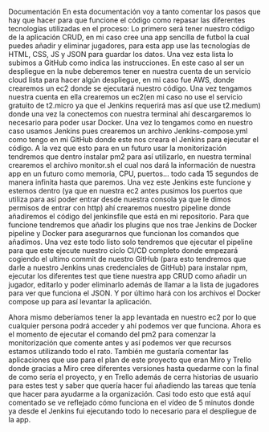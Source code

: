 Documentación
En esta documentación voy a tanto comentar los pasos que hay que hacer para que funcione el código como repasar las diferentes tecnologías utilizadas en el proceso:
Lo primero será tener nuestro código de la aplicación CRUD, en mi caso cree una app sencilla de futbol la cual puedes añadir y eliminar jugadores, para esta app use las tecnologías de HTML, CSS, JS y JSON para guardar los datos. Una vez esta lista lo subimos a GitHub como indica las instrucciones.
En este caso al ser un despliegue en la nube deberemos tener en nuestra cuenta de un servicio cloud lista para hacer algún despliegue, en mi caso fue AWS, donde crearemos un ec2 donde se ejecutará nuestro código.
Una vez tengamos nuestra cuenta en ella crearemos un ec2(en mi caso no use el servicio gratuito de t2.micro ya que el Jenkins requerirá mas así que use t2.medium) donde una vez la conectemos con nuestra terminal ahí descargaremos lo necesario para poder usar Docker. Una vez lo tengamos como en nuestro caso usamos Jenkins pues crearemos un archivo Jenkins-compose.yml como tengo en mi GitHub donde este nos creara el Jenkins para ejecutar el código.
A la vez que esto para en un futuro usar la monitorización tendremos que dentro instalar pm2 para así utilizarlo, en nuestra terminal crearemos el archivo monitor.sh el cual nos dará la información de nuestra app en un futuro como memoria, CPU, puertos… todo cada 15 segundos de manera infinita hasta que paremos.
Una vez este Jenkins este funcione y estemos dentro (ya que en nuestra ec2 antes pusimos los puertos que utiliza para así poder entrar desde nuestra consola ya que le dimos permisos de entrar con http) ahí crearemos nuestro pipeline donde añadiremos el código del jenkinsfile que está en mi repositorio. Para que funcione tendremos que añadir los plugins que nos trae Jenkins de Docker pipeline y Docker para asegurarnos que funcionan los comandos que añadimos.
Una vez este todo listo solo tendremos que ejecutar el pipeline para que este ejecute nuestro ciclo CI/CD completo donde empezará cogiendo el ultimo commit de nuestro GitHub (para esto tendremos que darle a nuestro Jenkins unas credenciales de GitHub) para instalar npm, ejecutar los diferentes test que tiene nuestra app CRUD como añadir un jugador, editarlo y poder eliminarlo además de llamar a la lista de jugadores para ver que funciona el JSON. Y por último hará con los archivos el Docker compose up para así levantar la aplicación.


Ahora mismo deberíamos tener la app levantada en nuestro ec2 por lo que cualquier persona podrá acceder y ahí podemos ver que funciona. Ahora es el momento de ejecutar el comando del pm2 para comenzar la monitorización que comente antes y así podemos ver que recursos estamos utilizando todo el rato.
También me gustaría comentar las aplicaciones que use para el plan de este proyecto que eran Miro y Trello donde gracias a Miro cree diferentes versiones hasta quedarme con la final de como sería el proyecto, y en Trello además de cerra historias de usuario para estes test y saber que quería hacer fui añadiendo las tareas que tenía que hacer para ayudarme a la organización.
Casi todo esto que está aquí comentado se ve reflejado cómo funciona en el vídeo de 5 minutos donde ya desde el Jenkins fui ejecutando todo lo necesario para el despliegue de la app.
